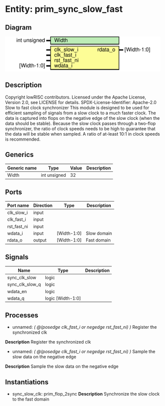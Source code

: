 # Entity: prim_sync_slow_fast
## Diagram
![Diagram](prim_sync_slow_fast.svg "Diagram")
## Description
Copyright lowRISC contributors.
 Licensed under the Apache License, Version 2.0, see LICENSE for details.
 SPDX-License-Identifier: Apache-2.0
 Slow to fast clock synchronizer
 This module is designed to be used for efficient sampling of signals from a slow clock to a much
 faster clock.
 The data is captured into flops on the negative edge of the slow clock (when the data should be
 stable). Because the slow clock passes through a two-flop synchronizer, the ratio of clock speeds
 needs to be high to guarantee that the data will be stable when sampled.
 A ratio of at-least 10:1 in clock speeds is recommended.
 
## Generics
| Generic name | Type         | Value | Description |
| ------------ | ------------ | ----- | ----------- |
| Width        | int unsigned | 32    |             |
## Ports
| Port name   | Direction | Type        | Description |
| ----------- | --------- | ----------- | ----------- |
| clk_slow_i  | input     |             |             |
| clk_fast_i  | input     |             |             |
| rst_fast_ni | input     |             |             |
| wdata_i     | input     | [Width-1:0] | Slow domain |
| rdata_o     | output    | [Width-1:0] | Fast domain |
## Signals
| Name            | Type              | Description |
| --------------- | ----------------- | ----------- |
| sync_clk_slow   | logic             |             |
| sync_clk_slow_q | logic             |             |
| wdata_en        | logic             |             |
| wdata_q         | logic [Width-1:0] |             |
## Processes
- unnamed: _( @(posedge clk_fast_i or negedge rst_fast_ni) )_
Register the synchronized clk

**Description**
Register the synchronized clk

- unnamed: _( @(posedge clk_fast_i or negedge rst_fast_ni) )_
Sample the slow data on the negative edge

**Description**
Sample the slow data on the negative edge

## Instantiations
- sync_slow_clk: prim_flop_2sync
**Description**
Synchronize the slow clock to the fast domain

